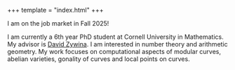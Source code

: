 +++
template = "index.html"
+++

I am on the job market in Fall 2025!

I am currently a 6th year PhD student at Cornell University in Mathematics. My advisor is [David Zywina](https://pi.math.cornell.edu/~zywina/). I am interested in number theory and arithmetic geometry. My work focuses on computational aspects of modular curves, abelian varieties, gonality of curves and local points on curves.